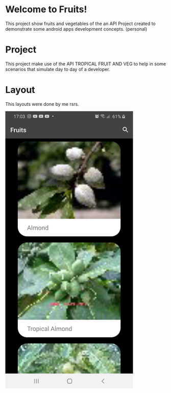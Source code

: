 # Welcome to Fruits!
This project show fruits and vegetables of the an  API
Project created to demonstrate some android apps development concepts. (personal)

# Project
This project make use of the  API TROPICAL FRUIT AND VEG to help in some scenarios that simulate day to day of a developer.

# Layout
This layouts were done by me rsrs.

<img src="https://github.com/dijoncavalcante/Fruits/blob/main/Screenshot_20210309-170331_Fruits.jpg" width="400">
